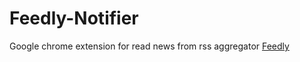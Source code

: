 Feedly-Notifier
===============

Google chrome extension for read news from rss aggregator [Feedly](www.feedly.com)
